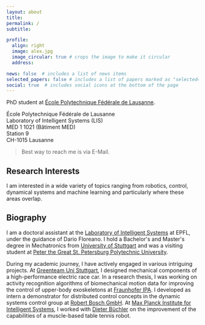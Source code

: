 ```yaml
---
layout: about
title: 
permalink: /
subtitle:

profile:
  align: right
  image: alex.jpg
  image_circular: true # crops the image to make it circular
  address:

news: false  # includes a list of news items
selected_papers: false # includes a list of papers marked as "selected={true}"
social: true  # includes social icons at the bottom of the page
---
```

PhD student at [École Polytechnique Fédérale de Lausanne](https://www.epfl.ch/labs/lis/).

École Polytechnique Fédérale de Lausanne <br>
Laboratory of Intelligent Systems (LIS) <br>
MED 1 1021 (Bâtiment MED) <br>
Station 9 <br>
CH-1015 Lausanne

> Best way to reach me is via E-Mail.

## Research Interests
I am interested in a wide variety of topics ranging from robotics, control, dynamical systems and machine learning and particularly where these areas overlap.

## Biography
I am a doctoral assistant at the [Laboratory of Intelligent Systems](https://www.epfl.ch/labs/lis/) at EPFL, under the guidance of Dario Floreano. I hold a Bachelor's and Master's degree in Mechatronics from [University of Stuttgart](https://www.uni-stuttgart.de/) and was a visiting student at [Peter the Great St. Petersburg Polytechnic University](https://english.spbstu.ru/). 

During my academic journey, I have actively engaged in various intriguing projects. At [Greenteam Uni Stuttgart](https://www.greenteam-stuttgart.de/), I designed mechanical components of a high-performance electric race car. In a research thesis, I was working on activity recognition algorithms of biomechanical motion data for improving the control of upper-body exoskeletons at [Fraunhofer IPA](https://www.ipa.fraunhofer.de/). I developed as intern a demonstrator for distributed control concepts in the dynamic systems control group at [Robert Bosch GmbH](https://www.bosch.de/). At [Max Planck Institute for Intelligent Systems](https://is.mpg.de/), I worked with [Dieter Büchler](https://ei.is.mpg.de/person/dbuechler) on the improvement of the capabilities of a muscle-based table tennis robot.


